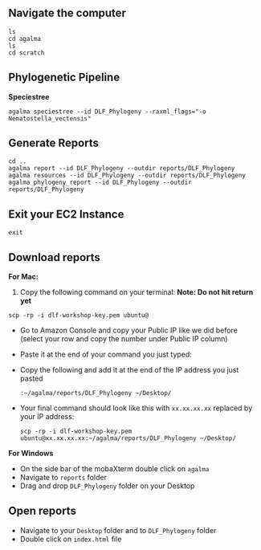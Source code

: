 ## Navigate the computer

```
ls
cd agalma
ls
cd scratch
```

## Phylogenetic Pipeline

**Speciestree**

```
agalma speciestree --id DLF_Phylogeny --raxml_flags="-o Nematostella_vectensis"
```

## Generate Reports

```
cd ..
agalma report --id DLF_Phylogeny --outdir reports/DLF_Phylogeny
agalma resources --id DLF_Phylogeny --outdir reports/DLF_Phylogeny
agalma phylogeny_report --id DLF_Phylogeny --outdir reports/DLF_Phylogeny
```

## Exit your EC2 Instance

```
exit
```

## Download reports

**For Mac:**
1. Copy the following command on your terminal:  **Note: Do not hit return yet**
  ```
  scp -rp -i dlf-workshop-key.pem ubuntu@
  ```
- Go to Amazon Console and copy your Public IP like we did before (select your row and copy the number under Public IP column)
- Paste it at the end of your command you just typed:
- Copy the following and add it at the end of the IP address you just pasted

  ```
  :~/agalma/reports/DLF_Phylogeny ~/Desktop/
  ```
- Your final command should look like this with `xx.xx.xx.xx` replaced by your IP address:

  ```
  scp -rp -i dlf-workshop-key.pem ubuntu@xx.xx.xx.xx:~/agalma/reports/DLF_Phylogeny ~/Desktop/
  ```

**For Windows**
- On the side bar of the mobaXterm double click on `agalma`
- Navigate to `reports` folder
- Drag and drop `DLF_Phylogeny` folder on your Desktop

## Open reports

- Navigate to your `Desktop` folder and to `DLF_Phylogeny` folder
- Double click on `index.html` file
